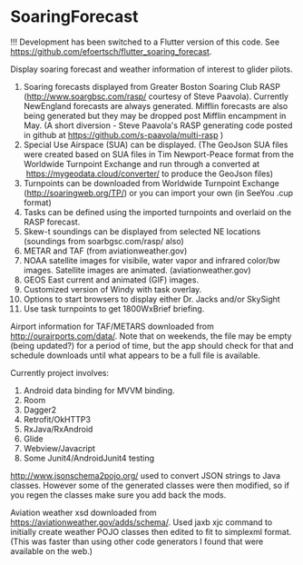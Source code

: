 # SoaringForecast

!!! Development has been switched to a Flutter version of this code. See https://github.com/efoertsch/flutter_soaring_forecast.

Display soaring forecast and weather information of interest to glider pilots.

1. Soaring forecasts displayed from Greater Boston Soaring Club RASP (http://www.soargbsc.com/rasp/  courtesy of Steve Paavola). Currently NewEngland forecasts are always generated. Mifflin forecasts are also being generated but they may be dropped post Mifflin encampment in May. (A short diversion - Steve Paavola's RASP generating code posted in github at https://github.com/s-paavola/multi-rasp )
2. Special Use Airspace (SUA) can be displayed. (The GeoJson SUA files were created based on SUA files in Tim Newport-Peace format  from the Worldwide Turnpoint Exchange and run through a converted at  https://mygeodata.cloud/converter/ to produce the GeoJson files)
3. Turnpoints can be downloaded from Worldwide Turnpoint Exchange (http://soaringweb.org/TP/) or you can import your own (in SeeYou .cup format)
2. Tasks can be defined using the imported turnpoints and overlaid on the RASP forecast.
3. Skew-t soundings can be displayed from selected NE locations (soundings from soarbgsc.com/rasp/ also)
4. METAR and TAF (from aviationweather.gov)
5. NOAA satellite images for visibile, water vapor and infrared color/bw images. Satellite images are animated. (aviationweather.gov)
6. GEOS East current and animated (GIF) images.
7. Customized version of Windy with task overlay. 
8. Options to start browsers to display either Dr. Jacks and/or SkySight
9. Use task turnpoints to get 1800WxBrief briefing.

Airport information for TAF/METARS downloaded from http://ourairports.com/data/. Note that on weekends, the file may be empty (being updated?) for a period of time, but the app should check for that and schedule downloads until what appears to be a full file is available.

Currently project involves:
1. Android data binding for MVVM binding.
2. Room 
3. Dagger2 
4. Retrofit/OkHTTP3
5. RxJava/RxAndroid
6. Glide 
7. Webview/Javacript
8. Some Junit4/AndroidJunit4 testing

http://www.jsonschema2pojo.org/ used to convert JSON strings to Java classes. However some of the generated classes were then modified, so if you regen the classes make sure you add back the mods.

Aviation weather xsd downloaded from https://aviationweather.gov/adds/schema/.
Used jaxb xjc command to initially create weather POJO classes then edited to fit to simplexml format. (This was faster than using other code generators I found that were available on the web.)
